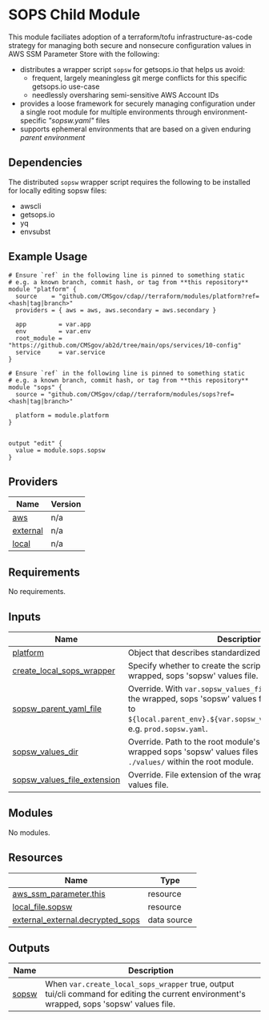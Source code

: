 # SOPS Child Module

This module faciliates adoption of a terraform/tofu infrastructure-as-code strategy for managing both secure and nonsecure configuration values in AWS SSM Parameter Store with the following:
* distributes a wrapper script `sopsw` for getsops.io that helps us avoid:
  * frequent, largely meaningless git merge conflicts for this specific getsops.io use-case
  * needlessly oversharing semi-sensitive AWS Account IDs
* provides a loose framework for securely managing configuration under a single root module for multiple environments through environment-specific _"sopsw.yaml"_ files
* supports ephemeral environments that are based on a given enduring _parent environment_

## Dependencies
The distributed `sopsw` wrapper script requires the following to be installed for locally editing sopsw files:
* awscli
* getsops.io
* yq
* envsubst

## Example Usage

``` hcl
# Ensure `ref` in the following line is pinned to something static
# e.g. a known branch, commit hash, or tag from **this repository**
module "platform" {
  source    = "github.com/CMSgov/cdap//terraform/modules/platform?ref=<hash|tag|branch>"
  providers = { aws = aws, aws.secondary = aws.secondary }

  app         = var.app
  env         = var.env
  root_module = "https://github.com/CMSgov/ab2d/tree/main/ops/services/10-config"
  service     = var.service
}

# Ensure `ref` in the following line is pinned to something static
# e.g. a known branch, commit hash, or tag from **this repository**
module "sops" {
  source = "github.com/CMSgov/cdap//terraform/modules/sops?ref=<hash|tag|branch>"

  platform = module.platform
}


output "edit" {
  value = module.sops.sopsw
}
```



<!-- TODO: Write standards, examples, etc for usage of this module -->

<!-- BEGIN_TF_DOCS -->
<!--WARNING: GENERATED CONTENT with terraform-docs, e.g.
     'terraform-docs --config "$(git rev-parse --show-toplevel)/.terraform-docs.yml" .'
     Manually updating sections between TF_DOCS tags may be overwritten.
     See https://terraform-docs.io/user-guide/configuration/ for more information.
-->
## Providers

| Name | Version |
|------|---------|
| <a name="provider_aws"></a> [aws](#provider\_aws) | n/a |
| <a name="provider_external"></a> [external](#provider\_external) | n/a |
| <a name="provider_local"></a> [local](#provider\_local) | n/a |

<!--WARNING: GENERATED CONTENT with terraform-docs, e.g.
     'terraform-docs --config "$(git rev-parse --show-toplevel)/.terraform-docs.yml" .'
     Manually updating sections between TF_DOCS tags may be overwritten.
     See https://terraform-docs.io/user-guide/configuration/ for more information.
-->
## Requirements

No requirements.

<!--WARNING: GENERATED CONTENT with terraform-docs, e.g.
     'terraform-docs --config "$(git rev-parse --show-toplevel)/.terraform-docs.yml" .'
     Manually updating sections between TF_DOCS tags may be overwritten.
     See https://terraform-docs.io/user-guide/configuration/ for more information.
-->
## Inputs

| Name | Description | Type | Default | Required |
|------|-------------|------|---------|:--------:|
| <a name="input_platform"></a> [platform](#input\_platform) | Object that describes standardized platform values. | `any` | n/a | yes |
| <a name="input_create_local_sops_wrapper"></a> [create\_local\_sops\_wrapper](#input\_create\_local\_sops\_wrapper) | Specify whether to create the script for localling editing the wrapped, sops 'sopsw' values file. | `string` | `true` | no |
| <a name="input_sopsw_parent_yaml_file"></a> [sopsw\_parent\_yaml\_file](#input\_sopsw\_parent\_yaml\_file) | Override. With `var.sopsw_values_file_extension`, specifies the wrapped, sops 'sopsw' values file base name. Defaults to `${local.parent_env}.${var.sopsw_values_file_extension}`, e.g. `prod.sopsw.yaml`. | `string` | `null` | no |
| <a name="input_sopsw_values_dir"></a> [sopsw\_values\_dir](#input\_sopsw\_values\_dir) | Override. Path to the root module's directory where the wrapped sops 'sopsw' values files directory. Defaults to `./values/` within the root module. | `string` | `null` | no |
| <a name="input_sopsw_values_file_extension"></a> [sopsw\_values\_file\_extension](#input\_sopsw\_values\_file\_extension) | Override. File extension of the wrapped sops 'sopsw' values file. | `string` | `"sopsw.yaml"` | no |

<!--WARNING: GENERATED CONTENT with terraform-docs, e.g.
     'terraform-docs --config "$(git rev-parse --show-toplevel)/.terraform-docs.yml" .'
     Manually updating sections between TF_DOCS tags may be overwritten.
     See https://terraform-docs.io/user-guide/configuration/ for more information.
-->
## Modules

No modules.

<!--WARNING: GENERATED CONTENT with terraform-docs, e.g.
     'terraform-docs --config "$(git rev-parse --show-toplevel)/.terraform-docs.yml" .'
     Manually updating sections between TF_DOCS tags may be overwritten.
     See https://terraform-docs.io/user-guide/configuration/ for more information.
-->
## Resources

| Name | Type |
|------|------|
| [aws_ssm_parameter.this](https://registry.terraform.io/providers/hashicorp/aws/latest/docs/resources/ssm_parameter) | resource |
| [local_file.sopsw](https://registry.terraform.io/providers/hashicorp/local/latest/docs/resources/file) | resource |
| [external_external.decrypted_sops](https://registry.terraform.io/providers/hashicorp/external/latest/docs/data-sources/external) | data source |

<!--WARNING: GENERATED CONTENT with terraform-docs, e.g.
     'terraform-docs --config "$(git rev-parse --show-toplevel)/.terraform-docs.yml" .'
     Manually updating sections between TF_DOCS tags may be overwritten.
     See https://terraform-docs.io/user-guide/configuration/ for more information.
-->
## Outputs

| Name | Description |
|------|-------------|
| <a name="output_sopsw"></a> [sopsw](#output\_sopsw) | When `var.create_local_sops_wrapper` true, output tui/cli command for editing the current environment's wrapped, sops 'sopsw' values file. |
<!-- END_TF_DOCS -->

